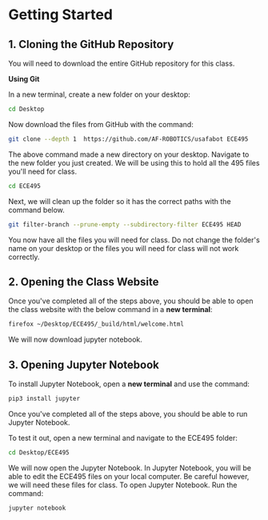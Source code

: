# Getting Started


## 1. Cloning the GitHub Repository

You will need to download the entire GitHub repository for this class.

**Using Git**

In a new terminal, create a new folder on your desktop:

```bash
cd Desktop
```

Now download the files from GitHub with the command:

```bash
git clone --depth 1  https://github.com/AF-ROBOTICS/usafabot ECE495
```

The above command made a new directory on your desktop. Navigate to the new folder you just created. We will be using this to hold all the 495 files you'll need for class.

```bash
cd ECE495
```

Next, we will clean up the folder so it has the correct paths with the command below.

```bash
git filter-branch --prune-empty --subdirectory-filter ECE495 HEAD
```

You now have all the files you will need for class. Do not change the folder's name on your desktop or the files you will need for class will not work correctly.


## 2. Opening the Class Website

Once you've completed all of the steps above, you should be able to open the class website with the below command in a **new terminal**:

```bash
firefox ~/Desktop/ECE495/_build/html/welcome.html
```

We will now download jupyter notebook.


## 3. Opening Jupyter Notebook

To install Jupyter Notebook, open a **new terminal** and use the command:

```bash
pip3 install jupyter
```

Once you've completed all of the steps above, you should be able to run Jupyter Notebook.

To test it out, open a new terminal and navigate to the ECE495 folder: 

```bash
cd Desktop/ECE495
```

We will now open the Jupyter Notebook. In Jupyter Notebook, you will be able to edit the ECE495 files on your local computer. Be careful however, we will need these files for class. To open Jupyter Notebook. Run the command:

```bash
jupyter notebook
```
